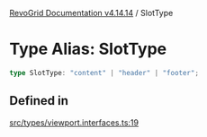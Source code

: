 [RevoGrid Documentation v4.14.14](README.md) / SlotType

# Type Alias: SlotType

```ts
type SlotType: "content" | "header" | "footer";
```

## Defined in

[src/types/viewport.interfaces.ts:19](https://github.com/revolist/revogrid/blob/fdfe81f10fb07db00151f14190ac038aded766a8/src/types/viewport.interfaces.ts#L19)
